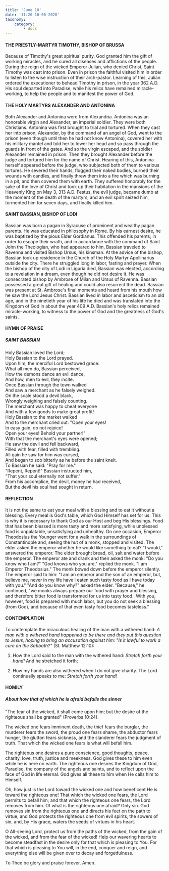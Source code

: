 ```yaml
---
title: 'June 10'
date: '11:20 16-06-2020'
taxonomy:
    category:
        - docs
---
```


#### THE PRIESTLY-MARTYR TIMOTHY, BISHOP OF BRUSSA

Because of Timothy's great spiritual purity, God granted him the gift of working miracles, and he cured all diseases and afflictions of the people. During the reign of the wicked Emperor Julian, who denied Christ, Saint Timothy was cast into prison. Even in prison the faithful visited him in order to listen to the wise instruction of their arch-pastor. Learning of this, Julian ordered the executioner to behead Timothy in prison, in the year 362 A.D. His soul departed into Paradise, while his relics have remained miracle-working, to help the people and to manifest the power of God.

#### THE HOLY MARTYRS ALEXANDER AND ANTONINA

Both Alexander and Antonina were from Alexandria. Antonina was an honorable virgin and Alexander, an imperial soldier. They were both Christians. Antonina was first brought to trial and tortured. When they cast her into prison, Alexander, by the command of an angel of God, went to the prison (even though until then he had not know Antonina), covered her with his military mantel and told her to lower her head and so pass through the guards in front of the gates. And so the virgin escaped, and the soldier Alexander remained in prison. Then they brought Alexander before the judge and tortured him for the name of Christ. Hearing of this, Antonina herself appeared before the judge, who subjected both of them to various tortures. He severed their hands, flogged their naked bodies, burned their wounds with candles, and finally threw them into a fire which was burning in a pit, and then covered them with earth. They suffered honorably for the sake of the love of Christ and took up their habitation in the mansions of the Heavenly King on May 3, 313 A.D. Festus, the evil judge, became dumb at the moment of the death of the martyrs, and an evil spirit seized him, tormented him for seven days, and finally killed him.

#### SAINT BASSIAN, BISHOP OF LODI

Bassian was born a pagan in Syracuse of prominent and wealthy pagan parents. He was educated in philosophy in Rome. By his earnest desire, he was baptized by the pious Elder Gordianus. This offended his parents; in order to escape their wrath, and in accordance with the command of Saint John the Theologian, who had appeared to him, Bassian traveled to Ravenna and visited Bishop Ursus, his kinsman. At the advice of the bishop, Bassian took up residence in the Church of the Holy Martyr Apollinarius outside the city. There he struggled long in labor, fasting and prayer. When the bishop of the city of Lodi in Liguria died, Bassian was elected, according to a revelation in a dream, even though he did not desire it. He was consecrated bishop by Ambrose of Milan and Ursus of Ravenna. Bassian possessed a great gift of healing and could also resurrect the dead. Bassian was present at St. Ambrose's final moments and heard from his mouth how he saw the Lord Jesus Christ. Bassian lived in labor and asceticism to an old age, and in the ninetieth year of his life he died and was translated into the Kingdom of God in about the year 409 A.D. Bassian's holy relics remained miracle-working, to witness to the power of God and the greatness of God's saints.


#### HYMN OF PRAISE
 
##### SAINT BASSIAN

Holy Bassian loved the Lord;<br/>
Holy Bassian to the Lord prayed.<br/>
Upon him, the merciful Lord bestowed grace:<br/>
What all men do, Bassian perceived,<br/>
How the demons dance an evil dance,<br/>
And how, men to evil, they incite.<br/>
Once Bassian through the town walked<br/>
And saw a merchant as he falsely weighed.<br/>
On the scale stood a devil black,<br/>
Wrongly weighing and falsely counting.<br/>
The merchant was happy to cheat everyone<br/>
And with a few goods to make great profit!<br/>
Holy Bassian to the market walked<br/>
And to the merchant cried out: "Open your eyes!<br/>
In easy gain, do not rejoice!<br/>
Open your eyes! Behold your partner!"<br/>
With that the merchant's eyes were opened;<br/>
He saw the devil and fell backward,<br/>
Filled with fear, filled with trembling.<br/>
All gain he saw for him was cursed,<br/>
And began to sob bitterly as he before the saint knelt.<br/>
To Bassian he said: "Pray for me."<br/>
"Repent, Repent!" Bassian instructed him,<br/>
"That your soul eternally not suffer."<br/>
From his accomplice, the devil, money he had received,<br/>
But the devil his soul had sought in return.

#### REFLECTION

It is not the same to eat your meal with a blessing and to eat it without a blessing. Every meal is God's table, which God Himself has set for us. This is why it is necessary to thank God as our Host and beg His blessings. Food that has been blessed is more tasty and more satisfying, while unblessed food is unpalatable, unsatisfying and unhealthy. On one occasion, Emperor Theodosius the Younger went for a walk in the surroundings of Constantinople and, seeing the hut of a monk, stopped and visited. The elder asked the emperor whether he would like something to eat? "I would," answered the emperor. The elder brought bread, oil, salt and water before the emperor. The emperor ate and drank and then asked the monk: "Do you know who I am?" "God knows who you are," replied the monk. "I am Emperor Theodosius." The monk bowed down before the emperor silently. The emperor said to him: "I am an emperor and the son of an emperor, but, believe me, never in my life have I eaten such tasty food as I have today with you." "And do you know why?" asked the elder. "Because," he continued, "we monks always prepare our food with prayer and blessing, and therefore bitter food is transformed for us into tasty food.  With you, however, food is prepared with much labor, but you do not seek a blessing (from God), and because of that even tasty food becomes tasteless."


#### CONTEMPLATION


To contemplate the miraculous healing of the man with a withered hand: *A man with a withered hand happened to be there and they put this question to Jesus, hoping to bring an accusation against him: "Is it lawful to work a cure on the Sabbath?"* (St. Matthew 12:10):

1.  How the Lord said to the man with the withered hand: *Stretch forth your hand!* And he stretched it forth;

1.  How my hands are also withered when I do not give charity. The Lord continually speaks to me: *Stretch forth your hand!*


#### HOMILY


##### About how that of which he is afraid befalls the sinner

"The fear of the wicked, it shall come upon him; but the desire of the righteous shall be granted" (Proverbs 10:24).

The wicked one fears imminent death, the thief fears the burglar, the murderer fears the sword, the proud one fears shame, the abductor fears hunger, the glutton fears sickness, and the slanderer fears the judgment of truth. That which the wicked one fears is what will befall him.

The righteous one desires a pure conscience, good thoughts, peace, charity, love, truth, justice and meekness. God gives these to him even while he is here on earth. The righteous one desires the Kingdom of God, Paradise, the company of the angels and saints, and to reflect upon the face of God in life eternal. God gives all these to him when He calls him to Himself.

Oh, how just is the Lord toward the wicked one and how beneficent He is toward the righteous one! That which the wicked one fears, the Lord permits to befall him; and that which the righteous one fears, the Lord removes from him. Of what is the righteous one afraid? Only sin. God removes sin from the righteous one and directs his feet on the path to virtue; and God protects the righteous one from evil spirits, the sowers of sin, and, by His grace, waters the seeds of virtues in his heart.

O All-seeing Lord, protect us from the paths of the wicked, from the gain of the wicked, and from the fear of the wicked! Help our wavering hearts to become steadfast in the desire only for that which is pleasing to You. For that which is pleasing to You will, in the end, conquer and reign, and everything else will be given over to decay and forgetfulness.

To Thee be glory and praise forever. Amen.
